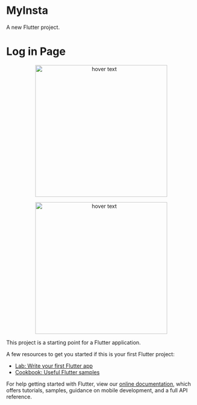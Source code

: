 # MyInsta
A new Flutter project.
# Log in Page
<p align="center">
  <img src="https://github.com/satishsoni777/MyInsta/blob/master/assets/Screenshot_2019-02-13-14-45-55-906_com.example.duo.png" width="350" title="hover text">
</p>

<p align="center">
  <img src="https://github.com/satishsoni777/MyInsta/blob/master/assets/Screenshot_2019-02-13-14-46-47-846_com.example.duo.png" width="350" title="hover text">
</p>




This project is a starting point for a Flutter application.

A few resources to get you started if this is your first Flutter project:

- [Lab: Write your first Flutter app](https://flutter.io/docs/get-started/codelab)
- [Cookbook: Useful Flutter samples](https://flutter.io/docs/cookbook)

For help getting started with Flutter, view our 
[online documentation](https://flutter.io/docs), which offers tutorials, 
samples, guidance on mobile development, and a full API reference.
